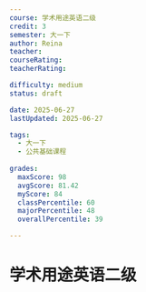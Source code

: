 ```yaml
---
course: 学术用途英语二级
credit: 3
semester: 大一下
author: Reina
teacher: 
courseRating: 
teacherRating: 

difficulty: medium
status: draft

date: 2025-06-27
lastUpdated: 2025-06-27

tags: 
  - 大一下
  - 公共基础课程
  
grades:
  maxScore: 98
  avgScore: 81.42
  myScore: 84
  classPercentile: 60
  majorPercentile: 48
  overallPercentile: 39

---
```



# 学术用途英语二级

